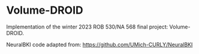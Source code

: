 # Volume-DROID
Implementation of the winter 2023 ROB 530/NA 568 final project: Volume-DROID.  

NeuralBKI code adapted from: https://github.com/UMich-CURLY/NeuralBKI
